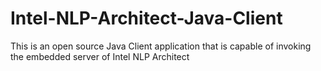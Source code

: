 # Intel-NLP-Architect-Java-Client
This is an open source Java Client application that is capable of invoking the embedded server of Intel NLP Architect
